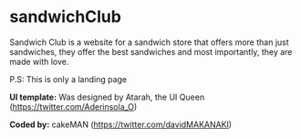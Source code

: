 # sandwichClub

Sandwich Club is a website for a sandwich store that offers more than just sandwiches, they offer the best sandwiches and most importantly, they are made with love.


P.S: This is only a landing page

**UI template:** Was designed by Atarah, the UI Queen (https://twitter.com/Aderinsola_O)

**Coded by:** cakeMAN (https://twitter.com/davidMAKANAKI)
